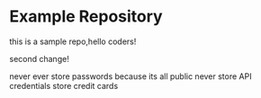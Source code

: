 # Example Repository
this is a sample repo,hello coders!

 second change!

never ever store passwords because its all public
never 
store API credentials 
store credit cards
